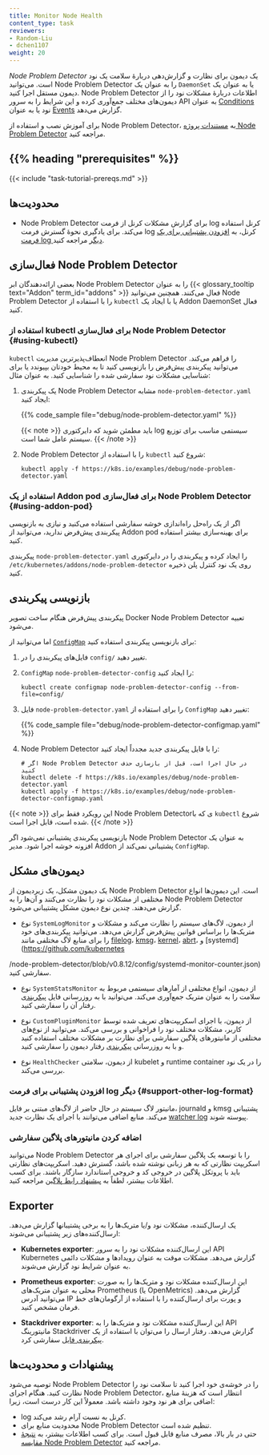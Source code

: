 ```yaml
---
title: Monitor Node Health
content_type: task
reviewers:
- Random-Liu
- dchen1107
weight: 20
---
```


<!-- overview -->

*Node Problem Detector* یک دیمون برای نظارت و گزارش‌دهی دربارهٔ سلامت یک نود است. می‌توانید Node Problem Detector را به عنوان یک `DaemonSet` یا به عنوان یک دیمون مستقل اجرا کنید. Node Problem Detector اطلاعات دربارهٔ مشکلات نود را از دیمون‌های مختلف جمع‌آوری کرده و این شرایط را به سرور API به عنوان [Conditions](/docs/concepts/architecture/nodes/#condition) نود یا به عنوان [Events](/docs/reference/kubernetes-api/cluster-resources/event-v1) گزارش می‌دهد.

برای آموزش نصب و استفاده از Node Problem Detector، به [مستندات پروژه Node Problem Detector](https://github.com/kubernetes/node-problem-detector) مراجعه کنید.

## {{% heading "prerequisites" %}}

{{< include "task-tutorial-prereqs.md" >}}

<!-- steps -->

## محدودیت‌ها

* Node Problem Detector برای گزارش مشکلات کرنل از فرمت log کرنل استفاده می‌کند. برای یادگیری نحوهٔ گسترش فرمت log کرنل، به [افزودن پشتیبانی برای یک فرمت log دیگر](#support-other-log-format) مراجعه کنید.

## فعال‌سازی Node Problem Detector

بعضی ارائه‌دهندگان ابر Node Problem Detector را به عنوان {{< glossary_tooltip text="Addon" term_id="addons" >}} فعال می‌کنند. همچنین می‌توانید Node Problem Detector را با استفاده از `kubectl` یا با ایجاد یک Addon DaemonSet فعال کنید.

### استفاده از kubectl برای فعال‌سازی Node Problem Detector {#using-kubectl}

`kubectl` انعطاف‌پذیرترین مدیریت Node Problem Detector را فراهم می‌کند. می‌توانید پیکربندی پیش‌فرض را بازنویسی کنید تا به محیط خودتان بپیوندد یا برای شناسایی مشکلات نود سفارشی شده را شناسایی کنید. به عنوان مثال:

1. یک پیکربندی Node Problem Detector مشابه `node-problem-detector.yaml` ایجاد کنید:

   {{% code_sample file="debug/node-problem-detector.yaml" %}}

   {{< note >}}
   باید مطمئن شوید که دایرکتوری log سیستمی مناسب برای توزیع سیستم عامل شما است.
   {{< /note >}}

1. Node Problem Detector را با استفاده از `kubectl` شروع کنید:

   ```shell
   kubectl apply -f https://k8s.io/examples/debug/node-problem-detector.yaml
   ```

### استفاده از یک Addon pod برای فعال‌سازی Node Problem Detector {#using-addon-pod}

اگر از یک راه‌حل راه‌اندازی خوشه سفارشی استفاده می‌کنید و نیازی به بازنویسی پیکربندی پیش‌فرض ندارید، می‌توانید از Addon pod برای بهینه‌سازی بیشتر استفاده کنید.

پیکربندی `node-problem-detector.yaml` را ایجاد کرده و پیکربندی را در دایرکتوری `/etc/kubernetes/addons/node-problem-detector` روی یک نود کنترل پلن ذخیره کنید.

## بازنویسی پیکربندی

پیکربندی پیش‌فرض هنگام ساخت تصویر Docker Node Problem Detector تعبیه می‌شود.

اما می‌توانید از [`ConfigMap`](/docs/tasks/configure-pod-container/configure-pod-configmap/)
برای بازنویسی پیکربندی استفاده کنید:

1. فایل‌های پیکربندی را در `config/` تغییر دهید.
1. `ConfigMap` `node-problem-detector-config` را ایجاد کنید:

   ```shell
   kubectl create configmap node-problem-detector-config --from-file=config/
   ```

1. فایل `node-problem-detector.yaml` را برای استفاده از `ConfigMap` تغییر دهید:

   {{% code_sample file="debug/node-problem-detector-configmap.yaml" %}}

1. Node Problem Detector را با فایل پیکربندی جدید مجدداً ایجاد کنید:

   ```shell
   # اگر Node Problem Detector در حال اجرا است، قبل از بازسازی حذف کنید
   kubectl delete -f https://k8s.io/examples/debug/node-problem-detector.yaml
   kubectl apply -f https://k8s.io/examples/debug/node-problem-detector-configmap.yaml
   ```

{{< note >}}
این رویکرد فقط برای Node Problem Detectorی که با `kubectl` شروع شده است، قابل اجرا است.
{{< /note >}}

بازنویسی پیکربندی پشتیبانی نمی‌شود اگر Node Problem Detector به عنوان یک افزونه خوشه اجرا شود. مدیر Addon پشتیبانی نمی‌کند از `ConfigMap`.

## دیمون‌های مشکل

یک دیمون مشکل، یک زیردیمون از Node Problem Detector است. این دیمون‌ها انواع مختلفی از مشکلات نود را نظارت می‌کنند و آن‌ها را به Node Problem Detector گزارش می‌دهند.
چندین نوع دیمون مشکل پشتیبانی می‌شود.

- نوع `SystemLogMonitor` از دیمون، لاگ‌های سیستم را نظارت می‌کند و مشکلات و متریک‌ها را براساس قوانین پیش‌فرض گزارش می‌دهد. می‌توانید پیکربندی‌های خود را برای منابع لاگ مختلفی مانند [filelog](https://github.com/kubernetes/node-problem-detector/blob/v0.8.12/config/kernel-monitor-filelog.json)،
  [kmsg](https://github.com/kubernetes/node-problem-detector/blob/v0.8.12/config/kernel-monitor.json)،
  [kernel](https://github.com/kubernetes/node-problem-detector/blob/v0.8.12/config/kernel-monitor-counter.json)،
  [abrt](https://github.com/kubernetes/node-problem-detector/blob/v0.8.12/config/abrt-adaptor.json)،
  و [systemd](https://github.com/kubernetes

/node-problem-detector/blob/v0.8.12/config/systemd-monitor-counter.json)
  سفارشی کنید.

- نوع `SystemStatsMonitor` از دیمون، انواع مختلفی از آمارهای سیستمی مربوط به سلامت را به عنوان متریک جمع‌آوری می‌کند. می‌توانید با به روزرسانی فایل
  [پیکربندی](https://github.com/kubernetes/node-problem-detector/blob/v0.8.12/config/system-stats-monitor.json)
  رفتار آن را سفارشی کنید.

- نوع `CustomPluginMonitor` از دیمون، با اجرای اسکریپت‌های تعریف شده توسط کاربر، مشکلات مختلف نود را فراخوانی و بررسی می‌کند. می‌توانید از نوع‌های مختلفی از مانیتورهای پلاگین سفارشی برای نظارت بر مشکلات مختلف استفاده کنید و با به روزرسانی
  [پیکربندی](https://github.com/kubernetes/node-problem-detector/blob/v0.8.12/config/custom-plugin-monitor.json)
  رفتار دیمون را سفارشی کنید.

- نوع `HealthChecker` از دیمون، سلامتی kubelet و runtime container را در یک نود بررسی می‌کند.

### افزودن پشتیبانی برای فرمت log دیگر {#support-other-log-format}

مانیتور لاگ سیستم در حال حاضر از لاگ‌های مبتنی بر فایل، journald و kmsg پشتیبانی می‌کند. منابع اضافی می‌توانند با اجرای یک نظارت جدید
[watcher log](https://github.com/kubernetes/node-problem-detector/blob/v0.8.12/pkg/systemlogmonitor/logwatchers/types/log_watcher.go)
پیوسته شوند.

### اضافه کردن مانیتورهای پلاگین سفارشی

می‌توانید Node Problem Detector را با توسعه یک پلاگین سفارشی برای اجرای هر اسکریپت نظارتی که به هر زبانی نوشته شده باشد، گسترش دهید. اسکریپت‌های نظارتی باید با پروتکل پلاگین در خروجی کد و خروجی استاندارد سازگار باشند. برای کسب اطلاعات بیشتر، لطفاً به
[پیشنهاد رابط پلاگین](https://docs.google.com/document/d/1jK_5YloSYtboj-DtfjmYKxfNnUxCAvohLnsH5aGCAYQ/edit#)
مراجعه کنید.

## Exporter

یک ارسال‌کننده، مشکلات نود و/یا متریک‌ها را به برخی پشتیبانها گزارش می‌دهد.
ارسال‌کننده‌های زیر پشتیبانی می‌شوند:

- **Kubernetes exporter**: این ارسال‌کننده مشکلات نود را به سرور API Kubernetes گزارش می‌دهد. مشکلات موقت به عنوان رویدادها و مشکلات دائمی به عنوان شرایط نود گزارش می‌شوند.

- **Prometheus exporter**: این ارسال‌کننده مشکلات نود و متریک‌ها را به صورت محلی به عنوان متریک‌های Prometheus
  (یا OpenMetrics) گزارش می‌دهد. می‌توانید آدرس IP و پورت برای ارسال‌کننده را با استفاده از آرگومان‌های خط فرمان مشخص کنید.

- **Stackdriver exporter**: این ارسال‌کننده مشکلات نود و متریک‌ها را به API مانیتورینگ Stackdriver
  گزارش می‌دهد. رفتار ارسال را می‌توان با استفاده از یک
  [پیکربندی فایل](https://github.com/kubernetes/node-problem-detector/blob/v0.8.12/config/exporter/stackdriver-exporter.json)
  سفارشی کرد.

<!-- discussion -->

## پیشنهادات و محدودیت‌ها

توصیه می‌شود Node Problem Detector را در خوشه‌ی خود اجرا کنید تا سلامت نود را نظارت کنید. هنگام اجرای Node Problem Detector، انتظار است که هزینهٔ منابع اضافی برای هر نود وجود داشته باشد.
معمولاً این کار درست است، زیرا:

* log کرنل به نسبت آرام رشد می‌کند.
* محدودیت منابع برای Node Problem Detector تنظیم شده است.
* حتی در بار بالا، مصرف منابع قابل قبول است. برای کسب اطلاعات بیشتر، به
  [نتیجهٔ مقایسه Node Problem Detector](https://github.com/kubernetes/node-problem-detector/issues/2#issuecomment-220255629)
  مراجعه کنید.
